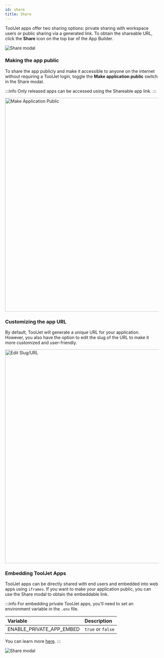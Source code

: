 ```yaml
---
id: share
title: Share
---
```


ToolJet apps offer two sharing options: private sharing with workspace users or public sharing via a generated link. To obtain the shareable URL, click the **Share** icon on the top bar of the App Builder.

<div style={{textAlign: 'center'}}>

<img className="screenshot-full" src="/img/v2-beta/app-builder/share/share-app-v2.gif" alt="Share modal" />

</div>

### Making the app public

To share the app publicly and make it accessible to anyone on the internet without requiring a ToolJet login, toggle the **Make application public** switch in the Share modal.

:::info
Only released apps can be accessed using the Shareable app link.
:::

<div style={{textAlign: 'left'}}>

<img className="screenshot-full" src="/img/v2-beta/app-builder/share/make-application-public-v2.png" alt="Make Application Public" width='700'/>

</div>

### Customizing the app URL

By default, ToolJet will generate a unique URL for your application. However, you also have the option to edit the slug of the URL to make it more customized and user-friendly.

<div style={{textAlign: 'left'}}>

<img className="screenshot-full" src="/img/v2-beta/app-builder/share/edit-slug-v2.png" alt="Edit Slug/URL" width='700'/>

</div>

### Embedding ToolJet Apps

ToolJet apps can be directly shared with end users and embedded into web apps using `iframes`. If you want to make your application public, you can use the Share modal to obtain the embeddable link.

:::info
For embedding private ToolJet apps, you'll need to set an environment variable in the `.env` file.

| Variable        | Description                           |
|:-------------- |:------------------------------------ |
| ENABLE_PRIVATE_APP_EMBED | `true` or `false` |

You can learn more [here](/docs/setup/env-vars#enabling-embedding-of-private-apps).
:::

<div style={{textAlign: 'center'}}>

<img className="screenshot-full" src="/img/v2-beta/app-builder/share/embeddtj.gif" alt="Share modal" />

</div>